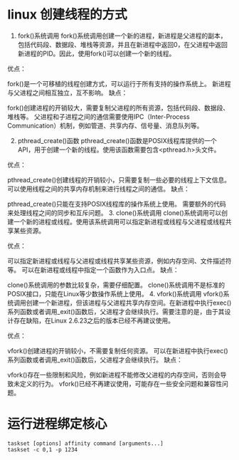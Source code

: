 # linux 创建线程的方式
1. fork()系统调用
fork()系统调用创建一个新的进程，新进程是父进程的副本，包括代码段、数据段、堆栈等资源，并且在新进程中返回0，在父进程中返回新进程的PID。因此，使用fork()可以创建一个新的线程。

优点：

fork()是一个可移植的线程创建方式，可以运行于所有支持的操作系统上。
新进程与父进程之间相互独立，互不影响。
缺点：

fork()创建进程的开销较大，需要复制父进程的所有资源，包括代码段、数据段、堆栈等。
父进程和子进程之间的通信需要使用IPC（Inter-Process Communication）机制，例如管道、共享内存、信号量、消息队列等。

2. pthread_create()函数
pthread_create()函数是POSIX线程库提供的一个API，用于创建一个新的线程。使用该函数需要包含<pthread.h>头文件。

优点：

pthread_create()创建线程的开销较小，只需要复制一些必要的线程上下文信息。
可以使用线程之间的共享内存机制来进行线程之间的通信。
缺点：

pthread_create()只能在支持POSIX线程库的操作系统上使用。
需要额外的代码来处理线程之间的同步和互斥问题。
3. clone()系统调用
clone()系统调用可以创建一个新的进程或线程。使用该系统调用可以指定新进程或线程与父进程或线程共享某些资源。

优点：

可以指定新进程或线程与父进程或线程共享某些资源，例如内存空间、文件描述符等。
可以在新进程或线程中指定一个函数作为入口点。
缺点：

clone()系统调用的参数比较复杂，需要仔细配置。
clone()系统调用不是标准的POSIX接口，只能在Linux等少数操作系统上使用。
4. vfork()系统调用
vfork()系统调用创建一个新进程，但该进程与父进程共享内存空间。在新进程中执行exec()系列函数或者调用_exit()函数后，父进程才会继续执行。需要注意的是，由于其设计存在缺陷，在Linux 2.6.23之后的版本已经不再建议使用。

优点：

vfork()创建进程的开销较小，不需要复制任何资源。
可以在新进程中执行exec()系列函数或者调用_exit()函数后，父进程才会继续执行。
缺点：

vfork()存在一些限制和风险，例如新进程不能修改父进程的内存空间，否则会导致未定义的行为。
vfork()已经不再建议使用，可能存在一些安全问题和兼容性问题。

# 运行进程绑定核心
```
taskset [options] affinity command [arguments...]
taskset -c 0,1 -p 1234
```
